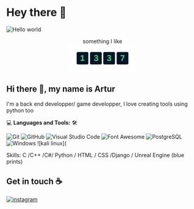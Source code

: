 # Hey there :wave:

<img src="https://raw.githubusercontent.com/sagar-viradiya/sagar-viradiya/master/resources/banner.png" alt="Hello world">

<p align="center"> 
  something I like<br>
  <img src="https://github.com/ArturDev00/ArturDev00/blob/main/Leet-img.png" width=180px/>
</p>

## Hi there 👋, my name is Artur
I'm a back end developper/ game developper, I love creating tools using python too


💻 **Languages and Tools:** 🛠️<br>

![Git](https://img.shields.io/badge/-Git-000000?style=flat&logo=git&logoColor=F05032&labelColor=ffffff)
![GitHub](https://img.shields.io/badge/-GitHub-000000?style=flat&logo=github&logoColor=000000&labelColor=ffffff)
![Visual Studio Code](https://img.shields.io/badge/-VSCode-000000?style=flat&logo=visual-studio-code&labelColor=007ACC) 
![Font Awesome](https://img.shields.io/badge/-font%20awesome-000000?style=flat&logo=font-awesome&logoColor=339AF0&labelColor=ffffff)
![PostgreSQL](https://img.shields.io/badge/-PostgreSQL-000000?style=flat&logo=postgresql&logoColor=ffffff&labelColor=336791)
![Windows](https://img.shields.io/badge/-Windows-000000?style=flat&logo=windows&logoColor=ffffff&labelColor=0078D6)
![kali linux](



Skills: C /C++ /C#/ Python / HTML / CSS /Django / Unreal Engine (blue prints)



## Get in touch :coffee:

[<img src='https://cdn.jsdelivr.net/npm/simple-icons@3.0.1/icons/instagram.svg' alt='instagram' height='40'>](https://www.instagram.com/lucas_ru0/)

